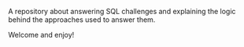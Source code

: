 A repository about answering SQL challenges and explaining the logic behind the approaches used to answer them.

Welcome and enjoy!
